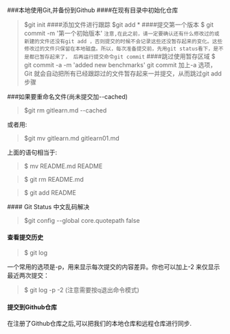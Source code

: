 ###本地使用Git,并备份到Github
####<i class="icon-file"></i>在现有目录中初始化仓库
> $git init
####<i class="icon-file"></i>添加文件进行跟踪
> $git add *
####<i class="icon-file"></i>提交第一个版本
> $ git commit -m '第一个初始版本'
 `
注意,在此之前，请一定要确认还有什么修改过的或新建的文件还没有git add ，否则提交的时候不会记录这些还没暂存起来的变化。这些修改过的文件只保留在本地磁盘。所以，每次准备提交前，先用git status看下，是不是都已暂存起来了， 后再运行提交命令git commit
 `
####<i class="icon-file"></i>跳过使用暂存区域
$ git commit -a -m 'added new benchmarks'
git commit 加上-a 选项，Git 就会自动把所有已经跟踪过的文件暂存起来一并提交，从而跳过git add 步骤

###如果要重命名文件(尚未提交加--cached)
> $git rm gitlearn.md --cached

或者用:
> $git mv gitlearn.md gitlearn01.md

上面的语句相当于:

> $ mv README.md README

> $ git rm README.md

> $ git add README

####<i class="icon-file"></i> Git Status 中文乱码解决
> $git config --global core.quotepath false

#### <i class="icon-file"></i>查看提交历史

> $ git log

一个常用的选项是-p，用来显示每次提交的内容差异。你也可以加上-2 来仅显示最近两次提交：
> $ git log -p -2 (注意需要按q退出命令模式)

#### <i class="icon-file"></i>提交到Github仓库

在注册了Github仓库之后,可以把我们的本地仓库和远程仓库进行同步.
